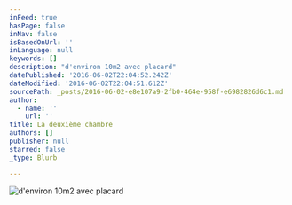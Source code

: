 ```yaml
---
inFeed: true
hasPage: false
inNav: false
isBasedOnUrl: ''
inLanguage: null
keywords: []
description: "d'environ 10m2 avec placard"
datePublished: '2016-06-02T22:04:52.242Z'
dateModified: '2016-06-02T22:04:51.612Z'
sourcePath: _posts/2016-06-02-e8e107a9-2fb0-464e-958f-e6982826d6c1.md
author:
  - name: ''
    url: ''
title: La deuxième chambre
authors: []
publisher: null
starred: false
_type: Blurb

---
```

![d'environ 10m2 avec placard](https://s3-us-west-2.amazonaws.com/the-grid-img/p/cb2cce1072281865463d62a22019c1b9322462e5.jpg)